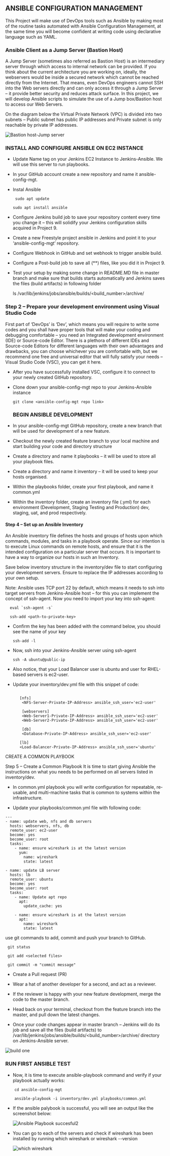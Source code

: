 ## ANSIBLE CONFIGURATION MANAGEMENT

This Project will make use of DevOps tools such as Ansible by making most of the routine tasks automated with Ansible Configuration Management, at the same time you will become confident at writing code using declarative language such as YAML.


### Ansible Client as a Jump Server (Bastion Host)

A Jump Server (sometimes also referred as Bastion Host) is an intermediary server through which access to internal network can be provided. If you think about the current architecture you are working on, ideally, the webservers would be inside a secured network which cannot be reached directly from the Internet. That means, even DevOps engineers cannot SSH into the Web servers directly and can only access it through a Jump Server – it provide better security and reduces attack surface.
In this project, we will develop Ansible scripts to simulate the use of a Jump box/Bastion host to access our Web Servers.

On the diagram below the Virtual Private Network (VPC) is divided into two subnets – Public subnet has public IP addresses and Private subnet is only reachable by private IP addresses.

![Bastion host-Jump server](https://user-images.githubusercontent.com/65022146/215438779-4fe9718a-dfb5-4c87-824b-87a4b04a0804.png)




### INSTALL AND CONFIGURE ANSIBLE ON EC2 INSTANCE

- Update Name tag on your Jenkins EC2 Instance to Jenkins-Ansible. We will use this server to run playbooks.
- In your GitHub account create a new repository and name it ansible-config-mgt.
- Instal Ansible

                               
     ` sudo apt update`
     
     `sudo apt install ansible `
     
- Configure Jenkins build job to save your repository content every time you change it – this will solidify your Jenkins configuration skills acquired in Project 9.

- Create a new Freestyle project ansible in Jenkins and point it to your ‘ansible-config-mgt’ repository.

- Configure Webhook in GitHub and set webhook to trigger ansible build.

- Configure a Post-build job to save all (**) files, like you did it in Project 9.

- Test your setup by making some change in README.MD file in master branch and make sure that builds starts automatically and Jenkins saves the files (build artifacts) in following folder

  
     ls /var/lib/jenkins/jobs/ansible/builds/<build_number>/archive/
  


### Step 2 – Prepare your development environment using Visual Studio Code

First part of ‘DevOps’ is ‘Dev’, which means you will require to write some codes and you shall have proper tools that will make your coding and debugging comfortable – you need an Integrated development environment (IDE) or Source-code Editor. There is a plethora of different IDEs and Source-code Editors for different languages with their own advantages and drawbacks, you can choose whichever you are comfortable with, but we recommend one free and universal editor that will fully satisfy your needs – Visual Studio Code (VSC), you can get it here.

- After you have successfully installed VSC, configure it to connect to your newly created GitHub repository.

- Clone down your ansible-config-mgt repo to your Jenkins-Ansible instance

   `
    git clone <ansible-config-mgt repo link>
   `    
   
  
  ### BEGIN ANSIBLE DEVELOPMENT
  
- In your ansible-config-mgt GitHub repository, create a new branch that will be used for development of a new feature.
- Checkout the newly created feature branch to your local machine and start building your code and directory structure
- Create a directory and name it playbooks – it will be used to store all your playbook files.
- Create a directory and name it inventory – it will be used to keep your hosts organised.
- Within the playbooks folder, create your first playbook, and name it common.yml
- Within the inventory folder, create an inventory file (.yml) for each environment (Development, Staging Testing and Production) dev, staging,     uat, and prod respectively.

#### Step 4 – Set up an Ansible Inventory

An Ansible inventory file defines the hosts and groups of hosts upon which commands, modules, and tasks in a playbook operate. Since our intention is to execute Linux commands on remote hosts, and ensure that it is the intended configuration on a particular server that occurs. It is important to have a way to organize our hosts in such an Inventory.

Save below inventory structure in the inventory/dev file to start configuring your development servers. Ensure to replace the IP addresses according to your own setup.

Note: Ansible uses TCP port 22 by default, which means it needs to ssh into target servers from Jenkins-Ansible host – for this you can implement the concept of ssh-agent. Now you need to import your key into ssh-agent:


```                                                                                                                            
  eval `ssh-agent -s`
   
  ssh-add <path-to-private-key>
```  

-  Confirm the key has been added with the command below, you should see the name of your key
  
      ` ssh-add -l `
  
- Now, ssh into your Jenkins-Ansible server using ssh-agent
  
    `ssh -A ubuntu@public-ip`
  
- Also notice, that your Load Balancer user is ubuntu and user for RHEL-based servers is ec2-user.


- Update your inventory/dev.yml file with this snippet of code:
  
   ```                                                                
      
      [nfs]
       <NFS-Server-Private-IP-Address> ansible_ssh_user='ec2-user'

       [webservers]
       <Web-Server1-Private-IP-Address> ansible_ssh_user='ec2-user'
       <Web-Server2-Private-IP-Address> ansible_ssh_user='ec2-user'

       [db]
       <Database-Private-IP-Address> ansible_ssh_user='ec2-user' 

      [lb]
      <Load-Balancer-Private-IP-Address> ansible_ssh_user='ubuntu'  

  ```  
      
      
      
CREATE A COMMON PLAYBOOK

 Step 5 – Create a Common Playbook
It is time to start giving Ansible the instructions on what you needs to be performed on all servers listed in inventory/dev.

- In common.yml playbook you will write configuration for repeatable, re-usable, and multi-machine tasks that is common to systems within the infrastructure.

- Update your playbooks/common.yml file with following code:
  
```
---
- name: update web, nfs and db servers
  hosts: webservers, nfs, db
  remote_user: ec2-user
  become: yes
  become_user: root
  tasks:
    - name: ensure wireshark is at the latest version
      yum:
        name: wireshark
        state: latest

- name: update LB server
  hosts: lb
  remote_user: ubuntu
  become: yes
  become_user: root
  tasks:
    - name: Update apt repo
      apt: 
        update_cache: yes

    - name: ensure wireshark is at the latest version
      apt:
        name: wireshark
        state: latest

```       


use git commands to add, commit and push your branch to GitHub.

   ```
    git status

    git add <selected files>

    git commit -m "commit message"
   
   ```   
      
   
   
- Create a Pull request (PR)

- Wear a hat of another developer for a second, and act as a reviewer.

- If the reviewer is happy with your new feature development, merge the code to the master branch.

- Head back on your terminal, checkout from the feature branch into the master, and pull down the latest changes.

- Once your code changes appear in master branch – Jenkins will do its job and save all the files (build artifacts) to            /var/lib/jenkins/jobs/ansible/builds/<build_number>/archive/ directory on Jenkins-Ansible server.


![build one](https://user-images.githubusercontent.com/65022146/215465215-5b8f2aef-3485-4448-8cfa-bafde9fba56c.png)

     
     
     
### RUN FIRST ANSIBLE TEST

- Now, it is time to execute ansible-playbook command and verify if your playbook actually works:
  
```    
    cd ansible-config-mgt
    
    ansible-playbook -i inventory/dev.yml playbooks/common.yml

```
    

- If the ansible palybook is successful, you will see an output like the screenshot below:
    
    ![Ansible Playbook succesful2](https://user-images.githubusercontent.com/65022146/215464819-706385e9-c64f-4d6a-a897-a7ed7c5d5576.png)



- You can go to each of the servers and check if wireshark has been installed by running which wireshark or wireshark --version

  ![which wireshark](https://user-images.githubusercontent.com/65022146/215465988-b005d6ec-4a43-4e56-a8e3-4eef2f064250.png)

     
                                                                                                                             
